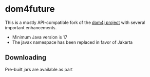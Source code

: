 dom4future
==========
This is a mostly API-compatible fork of the [dom4j project](https://dom4j.github.io/) with several important enhancements.

* Minimum Java version is 17
* The javax namespace has been replaced in favor of Jakarta

Downloading
-----------
Pre-built jars are available as part